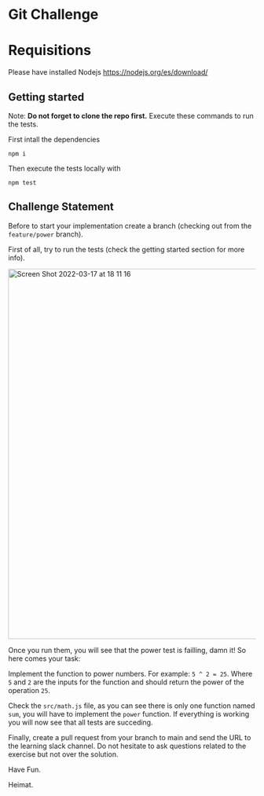 #  Git Challenge

# Requisitions

Please have installed Nodejs https://nodejs.org/es/download/

## Getting started

Note: **Do not forget to clone the repo first.**
Execute these commands to run the tests.

First intall the dependencies

```commands
npm i
```
Then execute the tests locally with

```commands
npm test
```

## Challenge Statement

Before to start your implementation create a branch (checking out from the `feature/power` branch).

First of all, try to run the tests (check the getting started section for more info).

<img width="754" alt="Screen Shot 2022-03-17 at 18 11 16" src="https://user-images.githubusercontent.com/35767777/158856238-b2696d58-9dca-46d2-8013-7661bf13d24d.png">

Once you run them, you will see that the power test is failling, damn it! So here comes your task: 

Implement the function to power numbers. For example: `5 ^ 2 = 25`. Where `5` and `2` are the inputs for the function and should return the power of the operation `25`.

Check the `src/math.js` file, as you can see there is only one function named `sum`, you will have to implement the `power` function. If everything is working you will now see that all tests are succeding.

Finally, create a pull request from your branch to main and send the URL to the learning slack channel. Do not hesitate to ask questions related to the exercise but not over the solution.

Have Fun.

Heimat.


